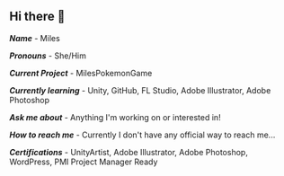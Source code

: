 ## Hi there 👋


***Name*** - Miles

***Pronouns*** - She/Him

***Current Project*** - MilesPokemonGame

***Currently learning*** - Unity, GitHub, FL Studio, Adobe Illustrator, Adobe Photoshop

***Ask me about*** - Anything I'm working on or interested in!

***How to reach me*** - Currently I don't have any official way to reach me...

***Certifications*** - UnityArtist, Adobe Illustrator, Adobe Photoshop, WordPress, PMI Project Manager Ready

